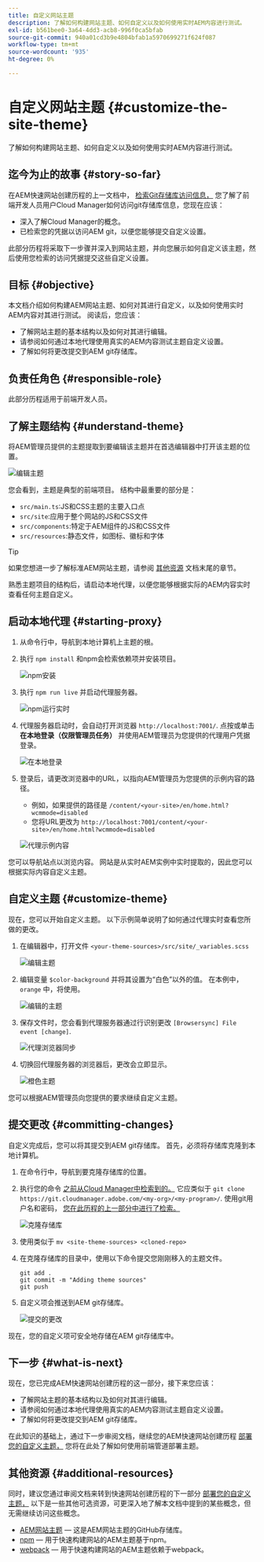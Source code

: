 ```yaml
---
title: 自定义网站主题
description: 了解如何构建网站主题、如何自定义以及如何使用实时AEM内容进行测试。
exl-id: b561bee0-3a64-4dd3-acb8-996f0ca5bfab
source-git-commit: 940a01cd3b9e4804bfab1a5970699271f624f087
workflow-type: tm+mt
source-wordcount: '935'
ht-degree: 0%

---
```


# 自定义网站主题 {#customize-the-site-theme}

了解如何构建网站主题、如何自定义以及如何使用实时AEM内容进行测试。

## 迄今为止的故事 {#story-so-far}

在AEM快速网站创建历程的上一文档中， [检索Git存储库访问信息，](retrieve-access.md) 您了解了前端开发人员用户Cloud Manager如何访问git存储库信息，您现在应该：

* 深入了解Cloud Manager的概念。
* 已检索您的凭据以访问AEM git，以便您能够提交自定义设置。

此部分历程将采取下一步骤并深入到网站主题，并向您展示如何自定义该主题，然后使用您检索的访问凭据提交这些自定义设置。

## 目标 {#objective}

本文档介绍如何构建AEM网站主题、如何对其进行自定义，以及如何使用实时AEM内容对其进行测试。 阅读后，您应该：

* 了解网站主题的基本结构以及如何对其进行编辑。
* 请参阅如何通过本地代理使用真实的AEM内容测试主题自定义设置。
* 了解如何将更改提交到AEM git存储库。

## 负责任角色 {#responsible-role}

此部分历程适用于前端开发人员。

## 了解主题结构 {#understand-theme}

将AEM管理员提供的主题提取到要编辑该主题并在首选编辑器中打开该主题的位置。

![编辑主题](assets/edit-theme.png)

您会看到，主题是典型的前端项目。 结构中最重要的部分是：

* `src/main.ts`:JS和CSS主题的主要入口点
* `src/site`:应用于整个网站的JS和CSS文件
* `src/components`:特定于AEM组件的JS和CSS文件
* `src/resources`:静态文件，如图标、徽标和字体

>[!TIP]
>
>如果您想进一步了解标准AEM网站主题，请参阅 [其他资源](#additional-resources) 文档末尾的章节。

熟悉主题项目的结构后，请启动本地代理，以便您能够根据实际的AEM内容实时查看任何主题自定义。

## 启动本地代理 {#starting-proxy}

1. 从命令行中，导航到本地计算机上主题的根。
1. 执行 `npm install` 和npm会检索依赖项并安装项目。

   ![npm安装](assets/npm-install.png)

1. 执行 `npm run live` 并启动代理服务器。

   ![npm运行实时](assets/npm-run-live.png)

1. 代理服务器启动时，会自动打开浏览器 `http://localhost:7001/`. 点按或单击 **在本地登录（仅限管理员任务）** 并使用AEM管理员为您提供的代理用户凭据登录。

   ![在本地登录](assets/sign-in-locally.png)

1. 登录后，请更改浏览器中的URL，以指向AEM管理员为您提供的示例内容的路径。

   * 例如，如果提供的路径是 `/content/<your-site>/en/home.html?wcmmode=disabled`
   * 您将URL更改为 `http://localhost:7001/content/<your-site>/en/home.html?wcmmode=disabled`

   ![代理示例内容](assets/proxied-sample-content.png)

您可以导航站点以浏览内容。 网站是从实时AEM实例中实时提取的，因此您可以根据实际内容自定义主题。

## 自定义主题 {#customize-theme}

现在，您可以开始自定义主题。 以下示例简单说明了如何通过代理实时查看您所做的更改。

1. 在编辑器中，打开文件 `<your-theme-sources>/src/site/_variables.scss`

   ![编辑主题](assets/edit-theme.png)

1. 编辑变量 `$color-background` 并将其设置为“白色”以外的值。 在本例中， `orange` 中，将使用。

   ![编辑的主题](assets/edited-theme.png)

1. 保存文件时，您会看到代理服务器通过行识别更改 `[Browsersync] File event [change]`.

   ![代理浏览器同步](assets/proxy-browsersync.png)

1. 切换回代理服务器的浏览器后，更改会立即显示。

   ![橙色主题](assets/orange-theme.png)

您可以根据AEM管理员向您提供的要求继续自定义主题。

## 提交更改 {#committing-changes}

自定义完成后，您可以将其提交到AEM git存储库。 首先，必须将存储库克隆到本地计算机。

1. 在命令行中，导航到要克隆存储库的位置。
1. 执行您的命令 [之前从Cloud Manager中检索到的。](retrieve-access.md) 它应类似于 `git clone https://git.cloudmanager.adobe.com/<my-org>/<my-program>/`. 使用git用户名和密码， [您在此历程的上一部分中进行了检索。](retrieve-access.md)

   ![克隆存储库](assets/clone-repo.png)

1. 使用类似于 `mv <site-theme-sources> <cloned-repo>`
1. 在克隆存储库的目录中，使用以下命令提交您刚刚移入的主题文件。

   ```text
   git add .
   git commit -m "Adding theme sources"
   git push
   ```

1. 自定义项会推送到AEM git存储库。

   ![提交的更改](assets/changes-committed.png)

现在，您的自定义项可安全地存储在AEM git存储库中。

## 下一步 {#what-is-next}

现在，您已完成AEM快速网站创建历程的这一部分，接下来您应该：

* 了解网站主题的基本结构以及如何对其进行编辑。
* 请参阅如何通过本地代理使用真实的AEM内容测试主题自定义设置。
* 了解如何将更改提交到AEM git存储库。

在此知识的基础上，通过下一步审阅文档，继续您的AEM快速网站创建历程 [部署您的自定义主题，](deploy-theme.md) 您将在此处了解如何使用前端管道部署主题。

## 其他资源 {#additional-resources}

同时，建议您通过审阅文档来转到快速网站创建历程的下一部分 [部署您的自定义主题，](deploy-theme.md) 以下是一些其他可选资源，可更深入地了解本文档中提到的某些概念，但无需继续访问这些概念。

* [AEM网站主题](https://github.com/adobe/aem-site-template-standard-theme-e2e)  — 这是AEM网站主题的GitHub存储库。
* [npm](https://www.npmjs.com)  — 用于快速构建网站的AEM主题基于npm。
* [webpack](https://webpack.js.org)  — 用于快速构建网站的AEM主题依赖于webpack。
